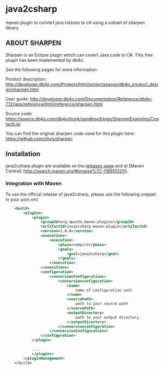 java2csharp
===========

maven plugin to convert java classes to c# using a subset of sharpen library.



ABOUT SHARPEN
-------------

Sharpen is an Eclipse plugin which can covert Java code to C#.
This free plugin has been implemented by db4o.

See the following pages for more information:

Product description:
http://developer.db4o.com/Projects/html/projectspaces/db4o_product_design/sharpen.html

User guide:
http://developer.db4o.com/Documentation/Reference/db4o-7.12/java/reference/html/reference/sharpen.html

Source code:
https://source.db4o.com/db4o/trunk/sandbox/blogs/SharpenExamples/ContactList


You can find the original sharpen code used for this plugin here:
https://github.com/slluis/sharpen


## Installation

java2csharp plugin are available on the [releases page](https://github.com/ggerla/java2csharp/releases) and at [Maven Central] (http://search.maven.org/#browse%7C-1189551211).

### Integration with Maven

To use the official release of java2csharp, please use the following snippet in your pom.xml

```xml
    <build>
		<plugins>
			<plugin>
				<groupId>org.apache.maven.plugins</groupId>
				<artifactId>java2csharp-maven-plugin</artifactId>
				<version>1.0.0</version>
				<executions>
					<execution>
						<phase>compile</phase>
						<goals>
							<goal>java2csharp</goal>
						</goals>
					</execution>
				</executions>
				<configuration>
					<conversionConfigurations>
						<conversionconfiguration>
							<name>
								name of configuration unit
							</name>
							<sourcePath>
								path to your source path
							</sourcePath>
							<outputDirectory>
								path to your output directory
							</outputDirectory>
						</conversionconfiguration>
					</conversionConfigurations>
				</configuration>
			</plugin>
			
			....
			</plugins>
		</pluginManagement>
	</build>
```
